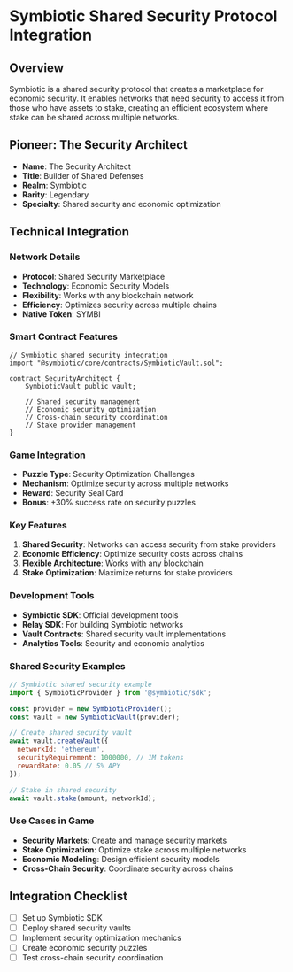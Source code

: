 # Symbiotic Shared Security Protocol Integration

## Overview
Symbiotic is a shared security protocol that creates a marketplace for economic security. It enables networks that need security to access it from those who have assets to stake, creating an efficient ecosystem where stake can be shared across multiple networks.

## Pioneer: The Security Architect
- **Name**: The Security Architect
- **Title**: Builder of Shared Defenses
- **Realm**: Symbiotic
- **Rarity**: Legendary
- **Specialty**: Shared security and economic optimization

## Technical Integration

### Network Details
- **Protocol**: Shared Security Marketplace
- **Technology**: Economic Security Models
- **Flexibility**: Works with any blockchain network
- **Efficiency**: Optimizes security across multiple chains
- **Native Token**: SYMBI

### Smart Contract Features
```solidity
// Symbiotic shared security integration
import "@symbiotic/core/contracts/SymbioticVault.sol";

contract SecurityArchitect {
    SymbioticVault public vault;
    
    // Shared security management
    // Economic security optimization
    // Cross-chain security coordination
    // Stake provider management
}
```

### Game Integration
- **Puzzle Type**: Security Optimization Challenges
- **Mechanism**: Optimize security across multiple networks
- **Reward**: Security Seal Card
- **Bonus**: +30% success rate on security puzzles

### Key Features
1. **Shared Security**: Networks can access security from stake providers
2. **Economic Efficiency**: Optimize security costs across chains
3. **Flexible Architecture**: Works with any blockchain
4. **Stake Optimization**: Maximize returns for stake providers

### Development Tools
- **Symbiotic SDK**: Official development tools
- **Relay SDK**: For building Symbiotic networks
- **Vault Contracts**: Shared security vault implementations
- **Analytics Tools**: Security and economic analytics

### Shared Security Examples
```javascript
// Symbiotic shared security example
import { SymbioticProvider } from '@symbiotic/sdk';

const provider = new SymbioticProvider();
const vault = new SymbioticVault(provider);

// Create shared security vault
await vault.createVault({
  networkId: 'ethereum',
  securityRequirement: 1000000, // 1M tokens
  rewardRate: 0.05 // 5% APY
});

// Stake in shared security
await vault.stake(amount, networkId);
```

### Use Cases in Game
- **Security Markets**: Create and manage security markets
- **Stake Optimization**: Optimize stake across multiple networks
- **Economic Modeling**: Design efficient security models
- **Cross-Chain Security**: Coordinate security across chains

## Integration Checklist
- [ ] Set up Symbiotic SDK
- [ ] Deploy shared security vaults
- [ ] Implement security optimization mechanics
- [ ] Create economic security puzzles
- [ ] Test cross-chain security coordination
